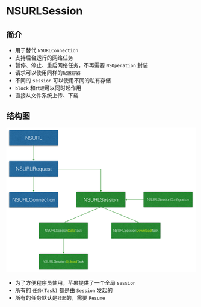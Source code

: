 # NSURLSession

## 简介

* 用于替代 `NSURLConnection`
* 支持后台运行的网络任务
* 暂停、停止、重启网络任务，不再需要 `NSOperation` 封装
* 请求可以使用同样的`配置容器`
* 不同的 `session` 可以使用不同的私有存储
* `block` 和`代理`可以同时起作用
* 直接从文件系统上传、下载

## 结构图

![](./images/session/session.png)

* 为了方便程序员使用，苹果提供了一个全局 `session`
* 所有的 `任务(Task)` 都是由 `Session` 发起的
* 所有的任务默认是`挂起`的，需要 `Resume`
